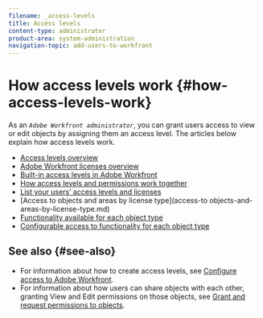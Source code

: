 ```yaml
---
filename: _access-levels
title: Access levels
content-type: administrator
product-area: system-administration
navigation-topic: add-users-to-workfront
---
```




# How access levels work {#how-access-levels-work}

As an *`Adobe Workfront administrator`*, you can grant users access to view or edit objects by assigning them an access level. The articles below explain how access levels work.



* [Access levels overview](access-levels-overview.md) 
* [Adobe Workfront licenses overview](wf-licenses.md) 
* [Built-in access levels in Adobe Workfront](default-access-levels-in-workfront.md) 
* [How access levels and permissions work together](how-access-levels-permissions-work-together.md) 
* [List your users’ access levels and licenses](list-access-levels-and-licenses-for-your-users.md) 
* [Access to objects and areas by license type](access-to objects-and-areas-by-license-type.md) 
* [Functionality available for each object type](functionality-available-for-each-object-type.md) 
* [Configurable access to functionality for each object type](configurable-functionality-in-each-access-level-by-object-type.md) 




## See also {#see-also}




*  For information about how to create access levels, see [Configure access to Adobe Workfront](_configure-access.md).
*  For information about how users can share objects with each other, granting View and Edit permissions on those objects, see [Grant and request permissions to objects](_grant-and-request-access-to-objects.md).


